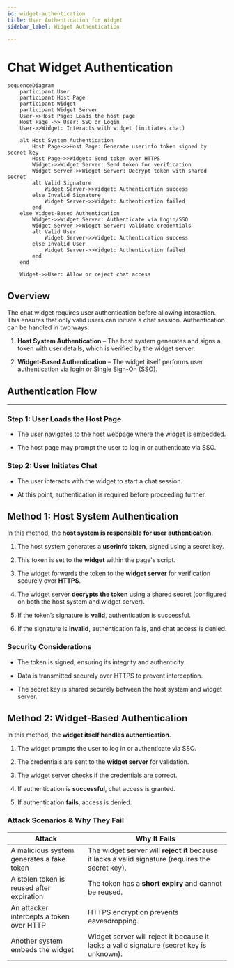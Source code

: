 ```yaml
---
id: widget-authentication
title: User Authentication for Widget
sidebar_label: Widget Authentication

---
```


# Chat Widget Authentication




```mermaid
sequenceDiagram
    participant User
    participant Host Page
    participant Widget
    participant Widget Server
    User->>Host Page: Loads the host page
    Host Page ->> User: SSO or Login
    User->>Widget: Interacts with widget (initiates chat)
    
    alt Host System Authentication
        Host Page->>Host Page: Generate userinfo token signed by secret key
        Host Page->>Widget: Send token over HTTPS
        Widget->>Widget Server: Send token for verification
        Widget Server->>Widget Server: Decrypt token with shared secret
        alt Valid Signature
            Widget Server->>Widget: Authentication success
        else Invalid Signature
            Widget Server->>Widget: Authentication failed
        end
    else Widget-Based Authentication
        Widget->>Widget Server: Authenticate via Login/SSO
        Widget Server->>Widget Server: Validate credentials
        alt Valid User
            Widget Server->>Widget: Authentication success
        else Invalid User
            Widget Server->>Widget: Authentication failed
        end
    end
    
    Widget->>User: Allow or reject chat access

```

## Overview


The chat widget requires user authentication before allowing interaction. This ensures that only valid users can initiate a chat session. Authentication can be handled in two ways:

1.  **Host System Authentication** – The host system generates and signs a token with user details, which is verified by the widget server.
    
2.  **Widget-Based Authentication** – The widget itself performs user authentication via login or Single Sign-On (SSO).
    

## Authentication Flow
-----------------------

### Step 1: User Loads the Host Page

*   The user navigates to the host webpage where the widget is embedded.
    
*   The host page may prompt the user to log in or authenticate via SSO.
    

### **Step 2: User Initiates Chat**

*   The user interacts with the widget to start a chat session.
    
*   At this point, authentication is required before proceeding further.
    

**Method 1: Host System Authentication**
----------------------------------------

In this method, the **host system is responsible for user authentication**.

1.  The host system generates a **userinfo token**, signed using a secret key.
    
2. This token is set to the **widget** within the page's script.

3.  The widget forwards the token to the **widget server** for verification securely over **HTTPS**.
    
4.  The widget server **decrypts the token** using a shared secret (configured on both the host system and widget server).
    
5.  If the token’s signature is **valid**, authentication is successful.
    
6.  If the signature is **invalid**, authentication fails, and chat access is denied.
    

### **Security Considerations**

*   The token is signed, ensuring its integrity and authenticity.
    
*   Data is transmitted securely over HTTPS to prevent interception.
    
*   The secret key is shared securely between the host system and widget server.
    

**Method 2: Widget-Based Authentication**
-----------------------------------------

In this method, the **widget itself handles authentication**.

1.  The widget prompts the user to log in or authenticate via SSO.
    
2.  The credentials are sent to the **widget server** for validation.
    
3.  The widget server checks if the credentials are correct.
    
4.  If authentication is **successful**, chat access is granted.
    
5.  If authentication **fails**, access is denied.
    

### **Attack Scenarios & Why They Fail**
| Attack | Why It Fails |
|--------|--------------|
| A malicious system generates a fake token | The widget server will **reject it** because it lacks a valid signature (requires the secret key). |
| A stolen token is reused after expiration | The token has a **short expiry** and cannot be reused. |
| An attacker intercepts a token over HTTP | HTTPS encryption prevents eavesdropping. |
| Another system embeds the widget | Widget server will reject it because it lacks a valid signature (secret key is unknown). |